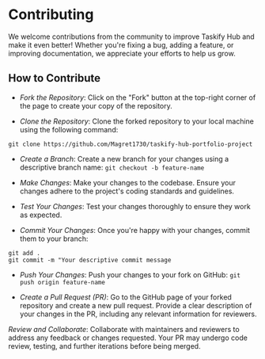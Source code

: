 # Contributing

We welcome contributions from the community to improve Taskify Hub and make it
even better! Whether you're fixing a bug, adding a feature, or improving
documentation, we appreciate your efforts to help us grow.

## How to Contribute

- _Fork the Repository_: Click on the "Fork" button at the top-right corner of
the page to create your copy of the repository.

- _Clone the Repository_: Clone the forked repository to your local machine
using the following command:

`git clone https://github.com/Magret1730/taskify-hub-portfolio-project`

- _Create a Branch_: Create a new branch for your changes using a descriptive branch
name: `git checkout -b feature-name`

- _Make Changes_: Make your changes to the codebase. Ensure your changes adhere to
the project's coding standards and guidelines.

- _Test Your Changes_: Test your changes thoroughly to ensure they work as expected.

- _Commit Your Changes_: Once you're happy with your changes, commit them to your branch:

```
git add .
git commit -m "Your descriptive commit message
```

- _Push Your Changes_: Push your changes to your fork on GitHub:
  `git push origin feature-name`

- _Create a Pull Request (PR)_: Go to the GitHub page of your forked
repository and create a new pull request. Provide a clear description of your
changes in the PR, including any relevant information for reviewers.

_Review and Collaborate_: Collaborate with maintainers and reviewers to
address any feedback or changes requested. Your PR may undergo code review,
testing, and further iterations before being merged.
